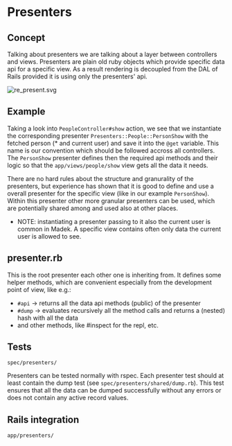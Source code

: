 # Presenters

## Concept

Talking about presenters we are talking about a layer between controllers and views. Presenters are plain old ruby objects which provide specific data api for a specific view. As a result rendering is decoupled from the DAL of Rails provided it is using only the presenters' api.

![re_present.svg](https://cdn.rawgit.com/zhdk/madek/ef9d4e4035c22b21610a5eaf1e8006b633a49081/doc/diagrams/ui_ux/re_present.png)

## Example

Taking a look into `PeopleController#show` action, we see that we instantiate the corresponding presenter `Presenters::People::PersonShow` with the fetched person (* and current user) and save it into the `@get` variable. This name is our convention which should be followed accross all controllers. The `PersonShow` presenter defines then the required api methods and their logic so that the `app/views/people/show` view gets all the data it needs.

There are no hard rules about the structure and granurality of the presenters, but experience has shown that it is good to define and use a overall presenter for the specific view (like in our example `PersonShow`). Within this presenter other more granular presenters can be used, which are potentially shared among and used also at other places.

* NOTE: instantiating a presenter passing to it also the current user is common in Madek. A specific view contains often only data the current user is allowed to see.

## presenter.rb

This is the root presenter each other one is inheriting from. It defines some helper methods, which are convenient especially from the development point of view, like e.g.:
* `#api` -> returns all the data api methods (public) of the presenter
* `#dump` -> evaluates recursively all the method calls and returns a (nested) hash with all the data
* and other methods, like #inspect for the repl, etc.

## Tests

`spec/presenters/`

Presenters can be tested normally with rspec. Each presenter test should at least contain the dump test (see `spec/presenters/shared/dump.rb`). This test ensures that all the data can be dumped successfully without any errors or does not contain any active record values.

## Rails integration

`app/presenters/`
